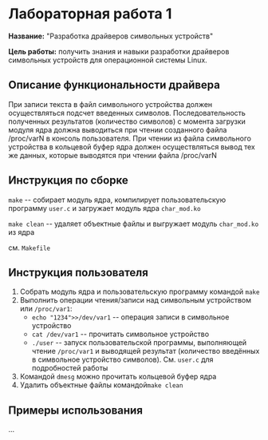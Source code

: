 # Лабораторная работа 1

**Название:** "Разработка драйверов символьных устройств"

**Цель работы:** получить знания и навыки разработки драйверов символьных устройств для операционной системы Linux.

## Описание функциональности драйвера

При записи текста в файл символьного устройства должен осуществляться подсчет введенных символов. Последовательность полученных результатов (количество символов) с момента загрузки модуля ядра должна выводиться при чтении созданного файла /proc/varN в консоль пользователя.
При чтении из файла символьного устройства в кольцевой буфер ядра должен осуществляться вывод тех же данных, которые выводятся при чтении файла /proc/varN

## Инструкция по сборке

``make`` -- собирает модуль ядра, компилирует пользовательскую программу `user.c` и загружает модуль ядра `char_mod.ko`

`make clean` -- удаляет объектные файлы и выгружает модуль `char_mod.ko` из ядра

см. `Makefile`

## Инструкция пользователя

1. Собрать модуль ядра и пользовательскую программу командой `make`
2. Выполнить операции чтения/записи над символьным устройством или `/proc/var1`:
   * `echo "1234">>/dev/var1` -- операция записи в символьное устройство
   * `cat /dev/var1` -- прочитать символьное устройство
   * `./user` -- запуск пользовательской программы, выполняющей чтение `/proc/var1` и выводящей результат (количество введённых в символьное устройство символов). См. `user.c` для подробностей работы
3. Командой `dmesg` можно прочитать кольцевой буфер ядра
4. Удалить объектные файлы командой`make clean` 


## Примеры использования

...
